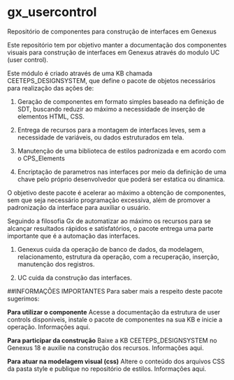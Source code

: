 # gx_usercontrol
Repositório de componentes para construção de interfaces em Genexus

Este repositório tem por objetivo manter a documentação dos componentes visuais para construção de interfaces em Genexus através do modulo UC (user control).

Este módulo é criado através de uma KB chamada CEETEPS_DESIGNSYSTEM, que define o pacote de objetos necessários para realização das ações de:

1) Geração de componentes em formato simples baseado na definição de SDT, buscando reduzir ao máximo a necessidade de inserção de elementos HTML, CSS. 

2) Entrega de recursos para a montagem de interfaces leves, sem a necessidade de variáveis, ou dados estruturados em tela.

3) Manutenção de uma biblioteca de estilos padronizada e em acordo com o CPS_Elements

4) Encriptação de parametros nas interfaces por meio da definição de uma chave pelo próprio desenvolvedor que poderá ser estatica ou dinamica.

O objetivo deste pacote é acelerar ao máximo a obtenção de componentes, sem que seja necessário programação excessiva, além de promover a padronização da interface para auxiliar o usuário.

Seguindo a filosofia Gx de automatizar ao máximo os recursos para se alcançar resultados rápidos e satisfatórios, o pacote entrega uma parte importante que é a automação das interfaces.

1) Genexus cuida da operação de banco de dados, da modelagem, relacionamento, estrutura da operação, com a recuperação, inserção, manutenção dos registros.

2) UC cuida da construção das interfaces.


##INFORMAÇÕES IMPORTANTES
Para saber mais a respeito deste pacote sugerimos:

**Para utilizar o componente** 
Acesse a documentação da estrutura de user controls disponiveis, instale o pacote de componentes na sua KB e inicie a operação. Informações aqui.

**Para participar da construção**
Baixe a KB CEETEPS_DESIGNSYSTEM no Genexus 18 e auxilie na construção dos recursos. Informações aqui.

**Para atuar na modelagem visual (css)**
Altere o conteúdo dos arquivos CSS da pasta style e publique no repositório de estilos. Informações aqui.
